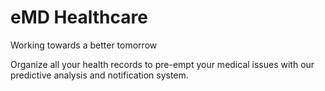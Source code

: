 # eMD Healthcare
Working towards a better tomorrow

Organize all your health records to pre-empt your medical issues with our predictive analysis and notification system.
